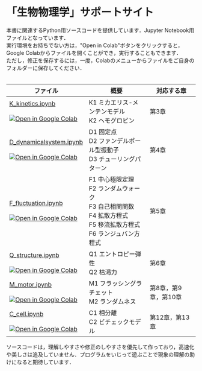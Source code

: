 # 「生物物理学」サポートサイト

本書に関連するPython用ソースコードを提供しています．Jupyter Notebook用ファイルとなっています．<br>
実行環境をお持ちでない方は，"Open in Colab"ボタンをクリックすると，Google Colabからファイルを開くことができ，実行することもできます．<br>
ただし，修正を保存するには，一度，Colabのメニューからファイルをご自身のフォルダーに保存してください． <br><br>

| ファイル  | 概要 | 対応する章 |
| ----| ----| ----|
|  [K_kinetics.ipynb](https://github.com/stoyabe/biophys/blob/main/K_kinetics.ipynb)  <br><br> [![Open in Google Colab](https://colab.research.google.com/assets/colab-badge.svg)](https://colab.research.google.com/github/stoyabe/biophys/blob/main/K_kinetics.ipynb) | K1 ミカエリス-メンテンモデル<br> K2 ヘモグロビン  | 第3章 |
 | [D_dynamicalsystem.ipynb](https://github.com/stoyabe/biophys/blob/main/D_dynamicalsystem.ipynb) <br><br> [![Open in Google Colab](https://colab.research.google.com/assets/colab-badge.svg)](https://colab.research.google.com/github/stoyabe/biophys/blob/main/D_dynamicalsystem.ipynb) | D1 固定点<br> D2 ファンデルポール型振動子 <br> D3 チューリングパターン | 第4章 |
  | [F_fluctuation.ipynb](https://github.com/stoyabe/biophys/blob/main/F_fluctuation.ipynb) <br><br> [![Open in Google Colab](https://colab.research.google.com/assets/colab-badge.svg)](https://colab.research.google.com/github/stoyabe/biophys/blob/main/F_fluctuation.ipynb) | F1 中心極限定理 <br> F2 ランダムウォーク<br> F3 自己相関関数 <br> F4 拡散方程式<br> F5 移流拡散方程式<br> F6 ランジュバン方程式 | 第5章 |
| [Q_structure.ipynb](https://github.com/stoyabe/biophys/blob/main/Q_structure.ipynb) <br><br> [![Open in Google Colab](https://colab.research.google.com/assets/colab-badge.svg)](https://colab.research.google.com/github/stoyabe/biophys/blob/main/Q_structure.ipynb)  | Q1 エントロピー弾性<br> Q2 枯渇力 | 第6章 |
| [M_motor.ipynb](https://github.com/stoyabe/biophys/blob/main/M_motor.ipynb) <br><br> [![Open in Google Colab](https://colab.research.google.com/assets/colab-badge.svg)](https://colab.research.google.com/github/stoyabe/biophys/blob/main/M_motor.ipynb)  | M1 フラッシングラチェット<br> M2 ランダムネス | 第8章，第9章，第10章  |
| [C_cell.ipynb](https://github.com/stoyabe/biophys/blob/main/C_cell.ipynb) <br><br> [![Open in Google Colab](https://colab.research.google.com/assets/colab-badge.svg)](https://colab.research.google.com/github/stoyabe/biophys/blob/main/C_cell.ipynb) | C1 相分離<br> C2 ビチェックモデル | 第12章，第13章 |

ソースコードは，理解しやすさや修正のしやすさを優先して作っており，高速化や美しさは追及していません．プログラムをいじって遊ぶことで現象の理解の助けになると期待しています．
